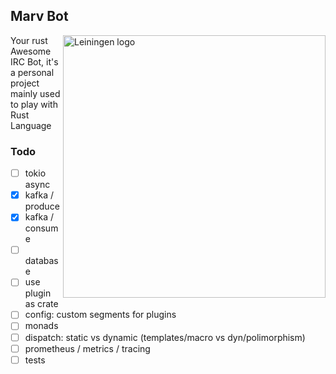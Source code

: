 ## Marv Bot

<img src="https://i.pinimg.com/474x/c4/db/8d/c4db8d7643fcd1319b918397c57cfebc.jpg"
 alt="Leiningen logo" title="The man himself" align="right" height="420px" />

Your rust Awesome IRC Bot, it's a personal project mainly used to play with Rust Language

### Todo

- [ ] tokio async
- [x] kafka / produce
- [x] kafka / consume
- [ ] database
- [ ] use plugin as crate
- [ ] config: custom segments for plugins
- [ ] monads
- [ ] dispatch: static vs dynamic (templates/macro vs dyn/polimorphism)
- [ ] prometheus / metrics / tracing
- [ ] tests
